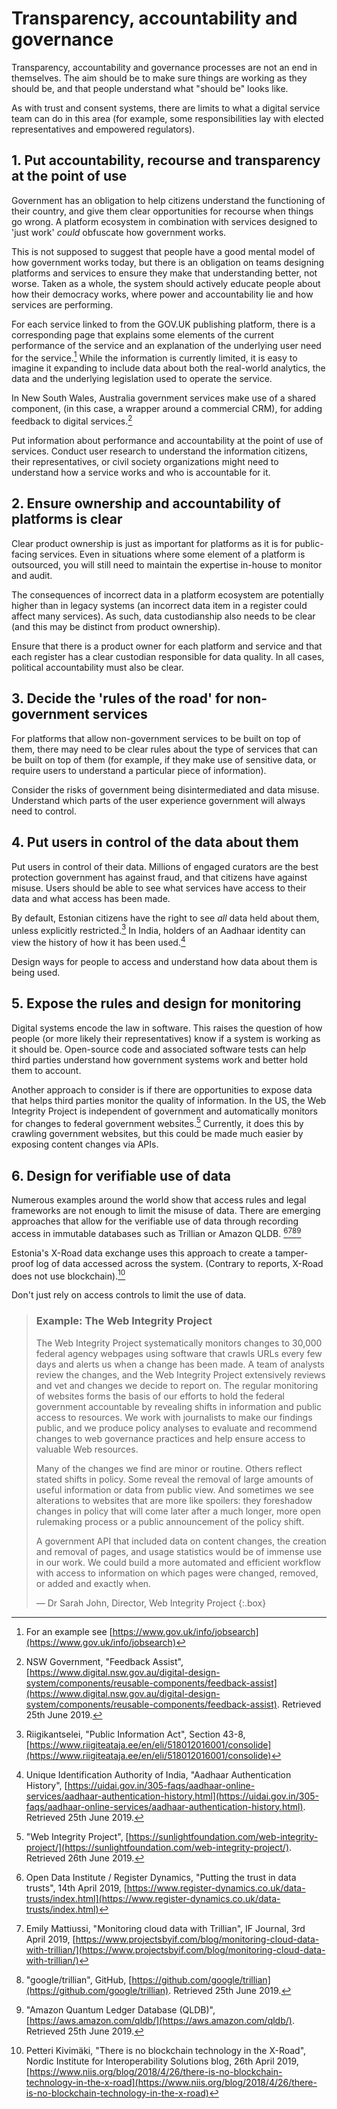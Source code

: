# Transparency, accountability and governance

Transparency, accountability and governance processes are not an end in themselves. The aim should be to make sure things are working as they should be, and that people understand what "should be" looks like.

As with trust and consent systems, there are limits to what a digital service team can do in this area (for example, some responsibilities lay with elected representatives and empowered regulators).

## 1. Put accountability, recourse and transparency at the point of use

Government has an obligation to help citizens understand the functioning of their country, and give them clear opportunities for recourse when things go wrong. A platform ecosystem in combination with services designed to 'just work' _could_ obfuscate how government works.

This is not supposed to suggest that people have a good mental model of how government works today, but there is an obligation on teams designing platforms and services to ensure they make that understanding better, not worse. Taken as a whole, the system should actively educate people about how their democracy works, where power and accountability lie and how services are performing.

For each service linked to from the GOV.UK publishing platform, there is a corresponding page that explains some elements of the current performance of the service and an explanation of the underlying user need for the service.[^1] While the information is currently limited, it is easy to imagine it expanding to include data about both the real-world analytics, the data and the underlying legislation used to operate the service.

In New South Wales, Australia government services make use of a shared component, (in this case, a wrapper around a commercial CRM), for adding feedback to digital services.[^2]

Put information about performance and accountability at the point of use of services. Conduct user research to understand the information citizens, their representatives, or civil society organizations might need to understand how a service works and who is accountable for it.

## 2. Ensure ownership and accountability of platforms is clear

Clear product ownership is just as important for platforms as it is for public-facing services. Even in situations where some element of a platform is outsourced, you will still need to maintain the expertise in-house to monitor and audit.

The consequences of incorrect data in a platform ecosystem are potentially higher than in legacy systems (an incorrect data item in a register could affect many services). As such, data custodianship also needs to be clear (and this may be distinct from product ownership).

Ensure that there is a product owner for each platform and service and that each register has a clear custodian responsible for data quality. In all cases, political accountability must also be clear.

## 3. Decide the 'rules of the road' for non-government services

For platforms that allow non-government services to be built on top of them, there may need to be clear rules about the type of services that can be built on top of them (for example, if they make use of sensitive data, or require users to understand a particular piece of information).

Consider the risks of government being disintermediated and data misuse. Understand which parts of the user experience government will always need to control.

## 4. Put users in control of the data about them

Put users in control of their data. Millions of engaged curators are the best protection government has against fraud, and that citizens have against misuse. Users should be able to see what services have access to their data and what access has been made.

By default, Estonian citizens have the right to see _all_ data held about them, unless explicitly restricted.[^3] In India, holders of an Aadhaar identity can view the history of how it has been used.[^4]

Design ways for people to access and understand how data about them is being used.
 
## 5. Expose the rules and design for monitoring

Digital systems encode the law in software. This raises the question of how people (or more likely their representatives) know if a system is working as it should be. Open-source code and associated software tests can help third parties understand how government systems work and better hold them to account.

Another approach to consider is if there are opportunities to expose data that helps third parties monitor the quality of information. In the US, the Web Integrity Project is independent of government and automatically monitors for changes to federal government websites.[^5] Currently, it does this by crawling government websites, but this could be made much easier by exposing content changes via APIs.

## 6. Design for verifiable use of data

Numerous examples around the world show that access rules and legal frameworks are not enough to limit the misuse of data. There are emerging approaches that allow for the verifiable use of data through recording access in immutable databases such as Trillian or Amazon QLDB. [^6][^7][^8][^9]

Estonia's X-Road data exchange uses this approach to create a tamper-proof log of data accessed across the system. (Contrary to reports, X-Road does not use blockchain).[^10]

Don't just rely on access controls to limit the use of data.

> ### Example: The Web Integrity Project
> 
> The Web Integrity Project systematically monitors changes to 30,000 federal agency webpages using software that crawls URLs every few days and alerts us when a change has been made. A team of analysts review the changes, and the Web Integrity Project extensively reviews and vet and changes we decide to report on. The regular monitoring of websites forms the basis of our efforts to hold the federal government accountable by revealing shifts in information and public access to resources. We work with journalists to make our findings public, and we produce policy analyses to evaluate and recommend changes to web governance practices and help ensure access to valuable Web resources.
> 
> Many of the changes we find are minor or routine. Others reflect stated shifts in policy. Some reveal the removal of large amounts of useful information or data from public view.  And sometimes we see alterations to websites that are more like spoilers: they foreshadow changes in policy that will come later after a much longer, more open rulemaking process or a public announcement of the policy shift.
> 
> A government API that included data on content changes, the creation and removal of pages, and usage statistics would be of immense use in our work. We could build a more automated and efficient workflow with access to information on which pages were changed, removed, or added and exactly when.
> 
> — Dr Sarah John, Director, Web Integrity Project 
{:.box}

[^1]:   For an example see [https://www.gov.uk/info/jobsearch](https://www.gov.uk/info/jobsearch)

[^2]:   NSW Government, "Feedback Assist", [https://www.digital.nsw.gov.au/digital-design-system/components/reusable-components/feedback-assist](https://www.digital.nsw.gov.au/digital-design-system/components/reusable-components/feedback-assist). Retrieved 25th June 2019.

[^3]:   Riigikantselei, "Public Information Act", Section 43-8, [https://www.riigiteataja.ee/en/eli/518012016001/consolide](https://www.riigiteataja.ee/en/eli/518012016001/consolide)

[^4]:   Unique Identification Authority of India, "Aadhaar Authentication History", [https://uidai.gov.in/305-faqs/aadhaar-online-services/aadhaar-authentication-history.html](https://uidai.gov.in/305-faqs/aadhaar-online-services/aadhaar-authentication-history.html). Retrieved 25th June 2019.

[^5]:   "Web Integrity Project", [https://sunlightfoundation.com/web-integrity-project/](https://sunlightfoundation.com/web-integrity-project/). Retrieved 26th June 2019.

[^6]:   Open Data Institute / Register Dynamics, "Putting the trust in data trusts", 14th April 2019, [https://www.register-dynamics.co.uk/data-trusts/index.html](https://www.register-dynamics.co.uk/data-trusts/index.html)

[^7]:   Emily Mattiussi, "Monitoring cloud data with Trillian", IF Journal, 3rd April 2019, [https://www.projectsbyif.com/blog/monitoring-cloud-data-with-trillian/](https://www.projectsbyif.com/blog/monitoring-cloud-data-with-trillian/)

[^8]:   "google/trillian", GitHub, [https://github.com/google/trillian](https://github.com/google/trillian). Retrieved 25th June 2019.

[^9]:   "Amazon Quantum Ledger Database (QLDB)", [https://aws.amazon.com/qldb/](https://aws.amazon.com/qldb/). Retrieved 25th June 2019.

[^10]:  Petteri Kivimäki, "There is no blockchain technology in the X-Road", Nordic Institute for Interoperability Solutions blog, 26th April 2019,  [https://www.niis.org/blog/2018/4/26/there-is-no-blockchain-technology-in-the-x-road](https://www.niis.org/blog/2018/4/26/there-is-no-blockchain-technology-in-the-x-road)
